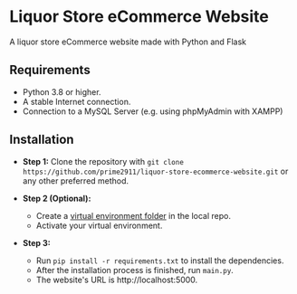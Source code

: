 # Liquor Store eCommerce Website
A liquor store eCommerce website made with Python and Flask


## Requirements
* Python 3.8 or higher.
* A stable Internet connection.
* Connection to a MySQL Server (e.g. using phpMyAdmin with XAMPP)


## Installation


* **Step 1:** Clone the repository with `git clone https://github.com/prime2911/liquor-store-ecommerce-website.git` or any other preferred method.


* **Step 2 (Optional):**
    - Create a [virtual environment folder](https://docs.python.org/3/library/venv.html) in the local repo.
    - Activate your virtual environment.


* **Step 3:**
    - Run `pip install -r requirements.txt` to install the dependencies.
    - After the installation process is finished, run `main.py`.
    - The website's URL is http://localhost:5000.